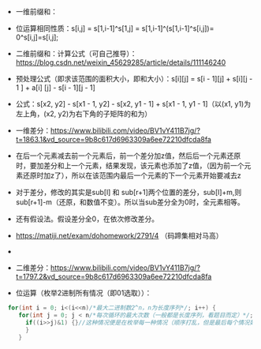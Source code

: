 * 一维前缀和：
* 位运算相同性质：s[i,j] = s[1,i-1]^s[1,j] = s[1,i-1]^(s[1,i-1]^s[i,j])= 0^s[i,j]=s[i,j];


* 二维前缀和：计算公式（可自己推导）：https://blog.csdn.net/weixin_45629285/article/details/111146240
* 预处理公式（即求该范围的面积大小，即和大小）：s[i][j] = s[i - 1][j] + s[i][j - 1 ] + a[i] [j] - s[i - 1][j - 1]
* 公式：s[x2, y2] - s[x1 - 1, y2] - s[x2, y1 - 1] + s[x1 - 1, y1 - 1]（以(x1, y1)为左上角，(x2, y2)为右下角的子矩阵的和为）

* 一维差分：https://www.bilibili.com/video/BV1vY411B7jg/?t=1863.1&vd_source=9b8c617d6963309a6ee72210dfcda8fa

* 在后一个元素减去前一个元素后，前一个差分加z值，然后后一个元素还原时，要加差分和上一个元素，结果发现，该元素也添加了z值，（因为前一个元素还原时加z了），所以在该范围内最后一个元素的下一个元素开始要减去z
* 对于差分，修改的其实是sub[l] 和 sub[r+1]两个位置的差分，sub[l]+m,则sub[r+1]-m（还原，和数值不变）。所以当sub差分全为0时，全元素相等。
* 还有假设法。假设差分全0，在依次修改差分。
* https://matiji.net/exam/dohomework/2791/4 （码蹄集相对马高）
* 

* 二维差分：https://www.bilibili.com/video/BV1vY411B7jg/?t=1797.2&vd_source=9b8c617d6963309a6ee72210dfcda8fa

* 位运算（枚举2进制所有情况（即01选取））：
```c++
 for(int i = 0; i<(i<<n)/*最大二进制数2^n，n为长度序列*/; i++) {
    for(int j = 0; j < n/*每次循环的最大次数（一般都是长度序列，看题目而定）*/; j++) {
      if((i>>j)&1) {}//这种情况便是在枚举每一种情况（顺序打乱，但是最后每个情况如：000,001,010,011,100,101,110,111...都列出来了）
      }
    }
```
      
